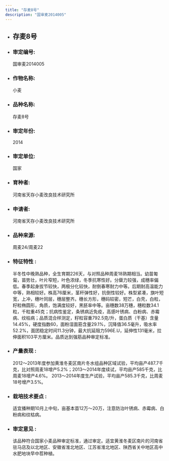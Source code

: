 ```yaml
---
title: "存麦8号"
description: "国审麦2014005"
---
```

* ## 存麦8号
* ###  审定编号:  
   国审麦2014005

*  ### 作物名称:  
   小麦

*   ###  品种名称: 
    存麦8号

*   ### 审定年份: 
    2014

*   ### 审定单位:  
    国家

*   ### 育种者:  
    河南省天存小麦改良技术研究所

*   ### 申请者:  
    河南省天存小麦改良技术研究所

*   ### 品种来源:  
    周麦24/周麦22

*   ### 特征特性 : 
    半冬性中晚熟品种，全生育期226天，与对照品种周麦18熟期相当。幼苗匍匐，苗势壮，叶片窄短，叶色浓绿，冬季抗寒性好。分蘖力较强，成穗率偏低。春季起身拔节较快，两极分化较快，耐倒春寒耐力中等。后期耐高温能力中等，熟相较好。株高76厘米，茎秆弹性好，抗倒性较好。株型紧凑，旗叶短宽，上冲，穗叶同层，穗层整齐。穗长方形，穗码较密，短芒，白壳，白粒，籽粒椭圆形，角质，饱满度较好，黑胚率中等。亩穗数38万穗，穗粒数34.1粒，千粒重45克；抗病性鉴定，条锈病近免疫，高感叶锈病、白粉病、赤霉病、纹枯病；品质混合样测定，籽粒容重792.5克/升，蛋白质（干基）含量14.45%，硬度指数60，面粉湿面筋含量29.1%，沉降值36.5毫升，吸水率52.2%，面团稳定时间11.3分钟，最大抗延阻力596E.U，延伸性131毫米，拉伸面积103平方厘米。品质达到强筋品种审定标准。

*   ### 产量表现 : 
    2012～2013年度参加黄淮冬麦区南片冬水组品种区域试验，平均亩产487.7千克，比对照周麦18增产5.2%；2013～2014年度续试，平均亩产585千克，比周麦18增产4.6%。 2013～2014年度生产试验，平均亩产585.3千克，比周麦18号增产3.5%。

*   ### 栽培技术要点 : 
    适宜播种期10月上中旬，亩基本苗12万～20万，注意防治叶锈病、赤霉病、白粉病和纹枯病。

*   ### 审定意见 : 
    该品种符合国家小麦品种审定标准，通过审定。适宜黄淮冬麦区南片的河南省驻马店及以北地区、安徽省淮北地区、江苏省淮北地区、陕西省关中地区高中水肥地块早中茬种植。
